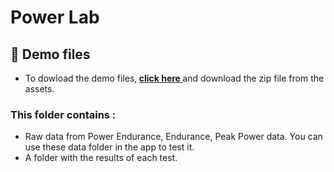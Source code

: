 # Power Lab 

## 📄 Demo files
* To dowload the demo files,<strong> <a href="https://github.com/Barbullon/PowerLab_app/releases/tag/v0.1.1-demo_files">click here </a> </strong>  and download the zip file from the assets.
### This folder contains :
* Raw data from Power Endurance, Endurance, Peak Power data. You can use these data folder in the app to test it.
*  A folder with the results of each test.

